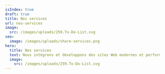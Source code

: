 ```yaml
---
isIndex: true
draft: true
title: Nos services
url: nos-services
image:
  src: /images/uploads/259.To-Do-List.svg
seo:
  image: /images/uploads/share-services.png
hero:
  title: Nos services
  text: Nous intégrons et développons des sites Web modernes et performants.
  image:
    src: /images/uploads/259.To-Do-List.svg
---
```

